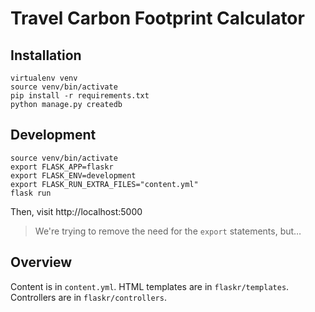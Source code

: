 
# Travel Carbon Footprint Calculator


## Installation

    virtualenv venv
    source venv/bin/activate
    pip install -r requirements.txt
    python manage.py createdb


## Development

    source venv/bin/activate
    export FLASK_APP=flaskr
    export FLASK_ENV=development
    export FLASK_RUN_EXTRA_FILES="content.yml"
    flask run

Then, visit http://localhost:5000

> We're trying to remove the need for the `export` statements, but…


## Overview

Content is in `content.yml`.
HTML templates are in `flaskr/templates`.
Controllers are in `flaskr/controllers`.
